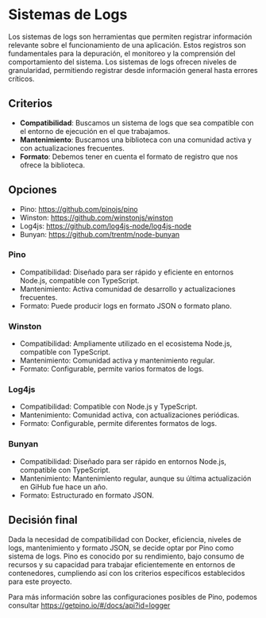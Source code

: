 # Sistemas de Logs
Los sistemas de logs son herramientas que permiten registrar información
relevante sobre el funcionamiento de una aplicación. Estos registros son
fundamentales para la depuración, el monitoreo y la comprensión del
comportamiento del sistema. Los sistemas de logs ofrecen niveles de
granularidad, permitiendo registrar desde información general hasta errores
críticos.

## Criterios
- **Compatibilidad**: Buscamos un sistema de logs que sea compatible con el
entorno de ejecución en el que trabajamos.
- **Mantenimiento**: Buscamos una biblioteca con una comunidad activa y con
actualizaciones frecuentes.
- **Formato**: Debemos tener en cuenta el formato de registro que nos ofrece
la biblioteca.

## Opciones
- Pino: https://github.com/pinojs/pino
- Winston: https://github.com/winstonjs/winston
- Log4js: https://github.com/log4js-node/log4js-node
- Bunyan: https://github.com/trentm/node-bunyan


### Pino
- Compatibilidad: Diseñado para ser rápido y eficiente en entornos Node.js,
compatible con TypeScript.
- Mantenimiento: Activa comunidad de desarrollo y actualizaciones frecuentes.
- Formato: Puede producir logs en formato JSON o formato plano.

### Winston
- Compatibilidad: Ampliamente utilizado en el ecosistema Node.js, compatible
con TypeScript.
- Mantenimiento: Comunidad activa y mantenimiento regular.
- Formato: Configurable, permite varios formatos de logs.

### Log4js
- Compatibilidad: Compatible con Node.js y TypeScript.
- Mantenimiento: Comunidad activa, con actualizaciones periódicas.
- Formato: Configurable, permite diferentes formatos de logs.

### Bunyan
- Compatibilidad: Diseñado para ser rápido en entornos Node.js, compatible con
TypeScript.
- Mantenimiento: Mantenimiento regular, aunque su última actualización en GiHub
fue hace un año.
- Formato: Estructurado en formato JSON.

## Decisión final
Dada la necesidad de compatibilidad con Docker, eficiencia, niveles de logs,
mantenimiento y formato JSON, se decide optar por Pino como sistema de logs.
Pino es conocido por su rendimiento, bajo consumo de recursos y su capacidad
para trabajar eficientemente en entornos de contenedores, cumpliendo así con los
criterios específicos establecidos para este proyecto.

Para más información sobre las configuraciones posibles de Pino, podemos
consultar https://getpino.io/#/docs/api?id=logger